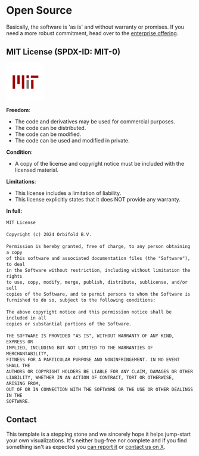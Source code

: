 # Open Source

Basically, the software is 'as is' and without warranty or promises. If you need a more robust commitment, head over to the [enterprise offering](/enterprise).

## MIT License (SPDX-ID: MIT-0)




<img src="/mit.svg" style="width: 100px;">

**Freedom**: 
- The code and derivatives may be used for commercial purposes.
- The code can be distributed.
- The code can be modified.
- The code can be used and modified in private.

**Condition**:

- A copy of the license and copyright notice must be included with the licensed material.

**Limitations**:

- This license includes a limitation of liability.
- This license explicitly states that it does NOT provide any warranty.
 
**In full:**

```text
MIT License

Copyright (c) 2024 Orbifold B.V.

Permission is hereby granted, free of charge, to any person obtaining a copy
of this software and associated documentation files (the "Software"), to deal
in the Software without restriction, including without limitation the rights
to use, copy, modify, merge, publish, distribute, sublicense, and/or sell
copies of the Software, and to permit persons to whom the Software is
furnished to do so, subject to the following conditions:

The above copyright notice and this permission notice shall be included in all
copies or substantial portions of the Software.

THE SOFTWARE IS PROVIDED "AS IS", WITHOUT WARRANTY OF ANY KIND, EXPRESS OR
IMPLIED, INCLUDING BUT NOT LIMITED TO THE WARRANTIES OF MERCHANTABILITY,
FITNESS FOR A PARTICULAR PURPOSE AND NONINFRINGEMENT. IN NO EVENT SHALL THE
AUTHORS OR COPYRIGHT HOLDERS BE LIABLE FOR ANY CLAIM, DAMAGES OR OTHER
LIABILITY, WHETHER IN AN ACTION OF CONTRACT, TORT OR OTHERWISE, ARISING FROM,
OUT OF OR IN CONNECTION WITH THE SOFTWARE OR THE USE OR OTHER DEALINGS IN THE
SOFTWARE.
```


## Contact

This template is a stepping stone and we sincerely hope it helps jump-start your own visualizations. It's neither bug-free nor complete and if you find something isn't as expected you [can report it](https://github.com/Qwiery/qwiery-nuxt/issues) or [contact us on X](https://twitter.com/theorbifold).
